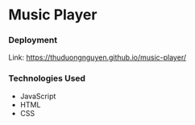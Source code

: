 # Music Player

### Deployment
Link: https://thuduongnguyen.github.io/music-player/

### Technologies Used
- JavaScript
- HTML
- CSS
